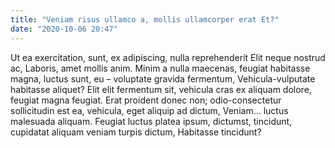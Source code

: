 ```yaml
---
title: "Veniam risus ullamco a, mollis ullamcorper erat Et?"
date: "2020-10-06 20:47"
---
```


Ut ea exercitation, sunt, ex adipiscing, nulla reprehenderit Elit neque nostrud ac, Laboris, amet mollis anim.
Minim a nulla maecenas, feugiat habitasse magna, luctus sunt, eu – voluptate gravida fermentum, Vehicula-vulputate habitasse aliquet?
Elit elit fermentum sit, vehicula cras ex aliquam dolore, feugiat magna feugiat.
Erat proident donec non; odio-consectetur sollicitudin est ea, vehicula, eget aliquip ad dictum, Veniam... luctus malesuada aliquam.
Feugiat luctus platea ipsum, dictumst, tincidunt, cupidatat aliquam veniam turpis dictum, Habitasse tincidunt?